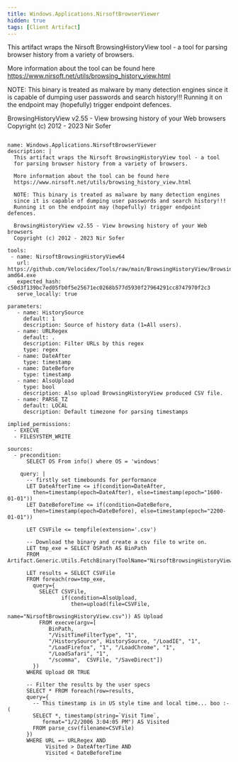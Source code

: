 ```yaml
---
title: Windows.Applications.NirsoftBrowserViewer
hidden: true
tags: [Client Artifact]
---
```


This artifact wraps the Nirsoft BrowsingHistoryView tool - a tool
for parsing browser history from a variety of browsers.

More information about the tool can be found here
https://www.nirsoft.net/utils/browsing_history_view.html

NOTE: This binary is treated as malware by many detection engines
since it is capable of dumping user passwords and search history!!!
Running it on the endpoint may (hopefully) trigger endpoint defences.

BrowsingHistoryView v2.55 - View browsing history of your Web browsers
Copyright (c) 2012 - 2023 Nir Sofer


<pre><code class="language-yaml">
name: Windows.Applications.NirsoftBrowserViewer
description: |
  This artifact wraps the Nirsoft BrowsingHistoryView tool - a tool
  for parsing browser history from a variety of browsers.

  More information about the tool can be found here
  https://www.nirsoft.net/utils/browsing_history_view.html

  NOTE: This binary is treated as malware by many detection engines
  since it is capable of dumping user passwords and search history!!!
  Running it on the endpoint may (hopefully) trigger endpoint defences.

  BrowsingHistoryView v2.55 - View browsing history of your Web browsers
  Copyright (c) 2012 - 2023 Nir Sofer

tools:
 - name: NirsoftBrowsingHistoryView64
   url: https://github.com/Velocidex/Tools/raw/main/BrowsingHistoryView/BrowsingHistoryView-amd64.exe
   expected_hash: c50d3f139bc7ed05fb0f5e25671ec0268b577d5930f27964291cc8747970f2c3
   serve_locally: true

parameters:
   - name: HistorySource
     default: 1
     description: Source of history data (1=All users).
   - name: URLRegex
     default: .
     description: Filter URLs by this regex
     type: regex
   - name: DateAfter
     type: timestamp
   - name: DateBefore
     type: timestamp
   - name: AlsoUpload
     type: bool
     description: Also upload BrowsingHistoryView produced CSV file.
   - name: PARSE_TZ
     default: LOCAL
     description: Default timezone for parsing timestamps

implied_permissions:
  - EXECVE
  - FILESYSTEM_WRITE

sources:
  - precondition:
      SELECT OS From info() where OS = 'windows'

    query: |
      -- firstly set timebounds for performance
      LET DateAfterTime &lt;= if(condition=DateAfter,
        then=timestamp(epoch=DateAfter), else=timestamp(epoch="1600-01-01"))
      LET DateBeforeTime &lt;= if(condition=DateBefore,
        then=timestamp(epoch=DateBefore), else=timestamp(epoch="2200-01-01"))

      LET CSVFile &lt;= tempfile(extension='.csv')

      -- Download the binary and create a csv file to write on.
      LET tmp_exe = SELECT OSPath AS BinPath
      FROM Artifact.Generic.Utils.FetchBinary(ToolName="NirsoftBrowsingHistoryView64")

      LET results = SELECT CSVFile
      FROM foreach(row=tmp_exe,
        query={
          SELECT CSVFile,
                 if(condition=AlsoUpload,
                    then=upload(file=CSVFile,
                                name="NirsoftBrowsingHistoryView.csv")) AS Upload
          FROM execve(argv=[
             BinPath,
             "/VisitTimeFilterType", "1",
             "/HistorySource", HistorySource, "/LoadIE", "1",
             "/LoadFirefox", "1", "/LoadChrome", "1",
             "/LoadSafari", "1",
             "/scomma",  CSVFile, "/SaveDirect"])
        })
      WHERE Upload OR TRUE

      -- Filter the results by the user specs
      SELECT * FROM foreach(row=results,
      query={
        -- This timestamp is in US style time and local time... boo :-(
        SELECT *, timestamp(string=`Visit Time`,
           format="1/2/2006 3:04:05 PM") AS Visited
        FROM parse_csv(filename=CSVFile)
      })
      WHERE URL =~ URLRegex AND
            Visited &gt; DateAfterTime AND
            Visited &lt; DateBeforeTime

</code></pre>


